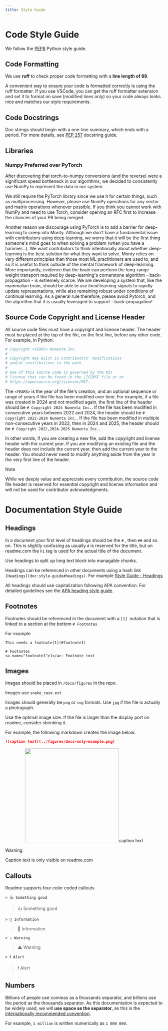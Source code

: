 ```yaml
---
title: Style Guide
---
```

# Code Style Guide

We follow the [PEP8](https://peps.python.org/pep-0008/) Python style guide.

## Code Formatting

We use **ruff** to check proper code formatting with a **line length of 88**.

A convenient way to ensure your code is formatted correctly is using the ruff formatter. If you use VSCode, you can get the ruff formatter extension and set it to format on save (modified lines only) so your code always looks nice and matches our style requirements.

## Code Docstrings

Doc strings should begin with a one-line summary, which ends with a period. For more details, see [PEP 257](https://peps.python.org/pep-0257/) docstring guide.

## Libraries

### Numpy Preferred over PyTorch

After discovering that torch-to-numpy conversions (and the reverse) were a significant speed bottleneck in our algorithms, we decided to consistently use NumPy to represent the data in our system. 

We still require the PyTorch library since we use it for certain things, such as multiprocessing. However, please use NumPy operations for any vector and matrix operations whenever possible. If you think you cannot work with NumPy and need to use Torch, consider opening an RFC first to increase the chances of your PR being merged.

Another reason we discourage using PyTorch is to add a barrier for deep-learning to creep into Monty. Although we don't have a fundamental issue with contributors using deep learning, we worry that it will be the first thing someone's mind goes to when solving a problem (when you have a hammer...). We want contributors to think intentionally about whether deep-learning is the best solution for what they want to solve. Monty relies on very different principles than those most ML practitioners are used to, and so it is useful to think outside of the mental framework of deep-learning. More importantly, evidence that the brain can perform the long-range weight transport required by deep-learning's cornerstone algorithm - back-propagation - is extremely scarce. We are developing a system that, like the mammalian brain, should be able to use _local_ learning signals to rapidly update representations, while also remaining robust under conditions of continual learning. As a general rule therefore, please avoid Pytorch, and the algorithm that it is usually leveraged to support - back-propagation! 

## Source Code Copyright and License Header

All source code files must have a copyright and license header. The header must be placed at the top of the file, on the first line, before any other code. For example, in Python:

```python
# Copyright <YEARS> Numenta Inc.
#
# Copyright may exist in Contributors' modifications
# and/or contributions to the work.
#
# Use of this source code is governed by the MIT
# license that can be found in the LICENSE file or at
# https://opensource.org/licenses/MIT.
```

The `<YEARS>` is the year of the file's creation, and an optional sequence or range of years if the file has been modified over time. For example, if a file was created in 2024 and not modified again, the first line of the header should be `# Copyright 2024 Numenta Inc.`. If the file has been modified in consecutive years between 2022 and 2024, the header should be `# Copyright 2022-2024 Numenta Inc.`. If the file has been modified in multiple non-consecutive years in 2022, then in 2024 and 2025, the header should be `# Copyright 2022,2024-2025 Numenta Inc.`.

In other words, if you are creating a new file, add the copyright and license header with the current year. If you are modifying an existing file and the header does not include the current year, then add the current year to the header. You should never need to modify anything aside from the year in the very first line of the header.

> [!NOTE]
> While we deeply value and appreciate every contribution, the source code file header is reserved for essential copyright and license information and will not be used for contributor acknowledgments.

# Documentation Style Guide

## Headings

In a document your first level of headings should be the `#` , then `##` and so on.   This is slightly confusing as usually `#` is reserved for the title, but on readme.com the `h1` tag is used for the actual title of the document.

Use headings to split up long text block into managable chunks.  

Headings can be referenced in other documents using a hash link `[Headings](doc:style-guide#headings)`. For example [Style Guide - Headings](style-guide.md#headings)

All headings should use capitalization following APA convention. For detailed guidelines see the [APA heading style guide](https://apastyle.apa.org/style-grammar-guidelines/capitalization/title-case).

## Footnotes

Footnotes should be referenced in the document with a `[1] `notation that is linked to a section at the bottom `# Footnotes`

For example

```
This needs a footnote[1](#footnote1)

# Footnotes 
<a name="footnote1">1</a>: Footnote text
```

## Images

Images should be placed in `/docs/figures` in the repo. 

Images use `snake_case.ext`

Images should generally be `png` or `svg` formats.  Use `jpg` if the file is actually a photograph.

Use the optimal image size.  If the file is larger than the display port on readme, consider shrinking it. 

For example, the following markdown creates the image below:

```markdown
![caption text](../figures/docs-only-example.png)
```

<div style="text-align:center"><img width="300px" src="https://files.readme.io/5b9d5a186a651f0ddc17022c3a95e65400991aa56a6d8523abefabd4db1dc6c4-touch_vs_vision.png" /><caption>caption text</caption></div>

> [!WARNING] 
> Caption text is only visible on readme.com


## Callouts

Readme supports four color coded callouts

```
> 👍 Something good
```

> 👍 Something good

```
> 📘 Information
```

> 📘 Information

```
> ⚠️ Warning
```

> ⚠️ Warning

```
> ❗️ Alert
```

> ❗️ Alert

## Numbers

Billions of people use commas as a thousands separator, and billions use the period as the thousands separator.  As this documentation is expected to be widely used, we will **use space as the separator**, as this is the [internationally recommended convention](https://en.wikipedia.org/wiki/Decimal_separator).

For example, `1 million` is written numerically as `1 000 000`.